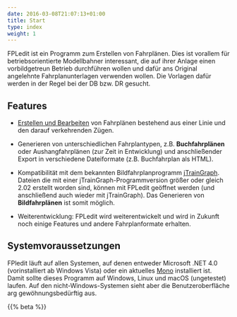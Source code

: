 ```yaml
---
date: 2016-03-08T21:07:13+01:00
title: Start
type: index
weight: 1
---
```


FPLedit ist ein Programm zum Erstellen von Fahrplänen. Dies ist vorallem für betriebsorientierte Modellbahner interessant, die auf ihrer Anlage einen vorbildgetreun Betrieb durchführen wollen und dafür ans Original angelehnte Fahrplanunterlagen verwenden wollen. Die Vorlagen dafür werden in der Regel bei der DB bzw. DR gesucht.

## Features
- [Erstellen und Bearbeiten](/fahrplaene-bearbeiten/) von Fahrplänen bestehend aus einer Linie und den darauf verkehrenden Zügen.

- Generieren von unterschiedlichen Fahrplantypen, z.B. **Buchfahrplänen** oder Aushangfahrplänen (zur Zeit in Entwicklung) und anschließender Export in verschiedene Dateiformate (z.B. Buchfahrplan als HTML).
<!--- Möglichkeit der Erweiterung durch Extensions, geschrieben in C#. *Dokumentation dazu folgt*-->

- Kompatibilität mit dem bekannten Bildfahrplanprogramm [jTrainGraph](http://kinzigtalbahn.bplaced.net/homepage/programme.html). Dateien die mit einer jTrainGraph-Programmversion größer oder gleich 2.02 erstellt worden sind, können mit FPLedit geöffnet werden (und anschließend auch wieder mit jTrainGraph). Das Generieren von **Bildfahrplänen** ist somit möglich.

- Weiterentwicklung: FPLedit wird weiterentwickelt und wird in Zukunft noch einige Features und andere Fahrplanformate erhalten.

## Systemvoraussetzungen
FPledit läuft auf allen Systemen, auf denen entweder Microsoft .NET 4.0 (vorinstalliert ab Windows Vista) oder ein aktuelles [Mono](http://www.mono-project.com/) installiert ist. Damit sollte dieses Programm auf Windows, Linux und macOS (ungetestet) laufen. Auf den nicht-Windows-Systemen sieht aber die Benutzeroberfläche arg gewöhnungsbedürftig aus.

{{% beta %}}

